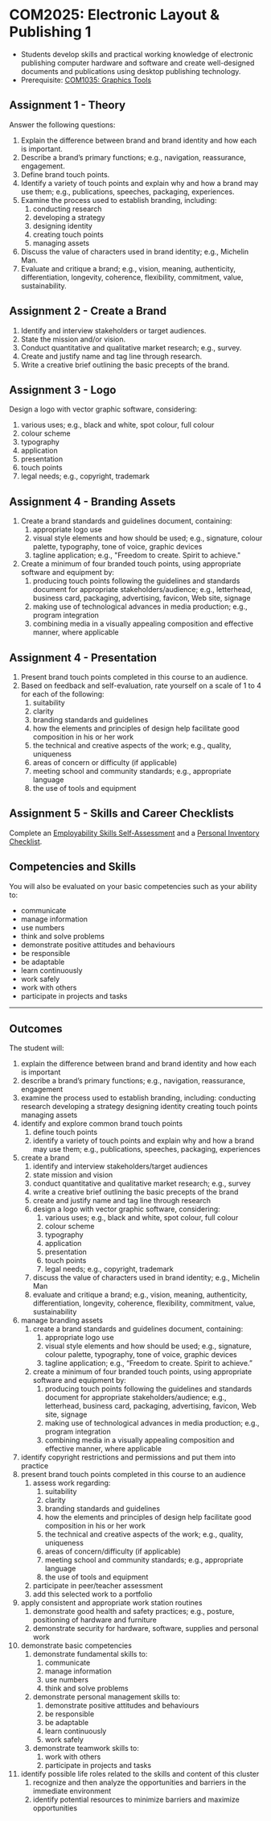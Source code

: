 # COM2025: Electronic Layout & Publishing 1

* Students develop skills and practical working knowledge of electronic publishing computer hardware and software and create well-designed documents and publications using desktop publishing technology.
* Prerequisite: [COM1035: Graphics Tools](COM1035.md)

## Assignment 1 - Theory

Answer the following questions:

1. Explain the difference between brand and brand identity and how each is important.
2. Describe a brand’s primary functions; e.g., navigation, reassurance, engagement.
3. Define brand touch points.
4. Identify a variety of touch points and explain why and how a brand may use them; e.g., publications, speeches, packaging, experiences.
5. Examine the process used to establish branding, including:
    1. conducting research
    2. developing a strategy
    3. designing identity
    4. creating touch points
    5. managing assets
6. Discuss the value of characters used in brand identity; e.g., Michelin Man.
7. Evaluate and critique a brand; e.g., vision, meaning, authenticity, differentiation, longevity, coherence, flexibility, commitment, value, sustainability.

## Assignment 2 - Create a Brand

1. Identify and interview stakeholders or target audiences.
2. State the mission and/or vision.
3. Conduct quantitative and qualitative market research; e.g., survey.
4. Create and justify name and tag line through research.
5. Write a creative brief outlining the basic precepts of the brand.

## Assignment 3 - Logo

Design a logo with vector graphic software, considering:

1. various uses; e.g., black and white, spot colour, full colour
2. colour scheme
3. typography
4. application
5. presentation
6. touch points
7. legal needs; e.g., copyright, trademark

## Assignment 4 - Branding Assets

1. Create a brand standards and guidelines document, containing:
    1. appropriate logo use
    2. visual style elements and how should be used; e.g., signature, colour palette, typography, tone of voice, graphic devices
    3. tagline application; e.g., "Freedom to create. Spirit to achieve."
2. Create a minimum of four branded touch points, using appropriate software and equipment by:
    1. producing touch points following the guidelines and standards document for appropriate stakeholders/audience; e.g., letterhead, business card, packaging, advertising, favicon, Web site, signage
    2. making use of technological advances in media production; e.g., program integration
    3. combining media in a visually appealing composition and effective manner, where applicable

## Assignment 4 - Presentation

1. Present brand touch points completed in this course to an audience.
2. Based on feedback and self-evaluation, rate yourself on a scale of 1 to 4 for each of the following:
    1. suitability
    2. clarity
    3. branding standards and guidelines
    4. how the elements and principles of design help facilitate good composition in his or her work
    5. the technical and creative aspects of the work; e.g., quality, uniqueness
    6. areas of concern or difficulty (if applicable)
    7. meeting school and community standards; e.g., appropriate language
    8. the use of tools and equipment

## Assignment 5 - Skills and Career Checklists

Complete an [Employability Skills Self-Assessment](https://docs.google.com/forms/d/e/1FAIpQLSeg5oKGSpVoPOOobLzBy20qugNRzDVHIJ4GU4AR6stKZwMFeg/viewform?usp=pp_url&entry.1608836029=COM2025) and a [Personal Inventory Checklist](https://docs.google.com/forms/d/e/1FAIpQLSdOEdGul7Omr2ggimeQU-dwUKrWGPU9t52ocposyntKgm7Kjg/viewform?usp=pp_url&entry.1721107223=COM2025).

## Competencies and Skills

You will also be evaluated on your basic competencies such as your ability to:

* communicate
* manage information
* use numbers
* think and solve problems
* demonstrate positive attitudes and behaviours
* be responsible
* be adaptable
* learn continuously
* work safely
* work with others
* participate in projects and tasks

---

## Outcomes

The student will:

1. explain the difference between brand and brand identity and how each is important
2. describe a brand’s primary functions; e.g., navigation, reassurance, engagement
3. examine the process used to establish branding, including:
    conducting research
    developing a strategy
    designing identity
    creating touch points
    managing assets
4. identify and explore common brand touch points
    1. define touch points
    2. identify a variety of touch points and explain why and how a brand may use them; e.g., publications, speeches, packaging, experiences
5. create a brand
    1. identify and interview stakeholders/target audiences
    2. state mission and vision
    3. conduct quantitative and qualitative market research; e.g., survey
    4. write a creative brief outlining the basic precepts of the brand
    5. create and justify name and tag line through research
    6. design a logo with vector graphic software, considering:
        1. various uses; e.g., black and white, spot colour, full colour
        2. colour scheme
        3. typography
        4. application
        5. presentation
        6. touch points
        7. legal needs; e.g., copyright, trademark
    7. discuss the value of characters used in brand identity; e.g., Michelin Man
    8. evaluate and critique a brand; e.g., vision, meaning, authenticity, differentiation, longevity, coherence, flexibility, commitment, value, sustainability
6. manage branding assets
    1. create a brand standards and guidelines document, containing:
        1. appropriate logo use
        2. visual style elements and how should be used; e.g., signature, colour palette, typography, tone of voice, graphic devices
        3. tagline application; e.g., “Freedom to create. Spirit to achieve.”
    2. create a minimum of four branded touch points, using appropriate software and equipment by:
        1. producing touch points following the guidelines and standards document for appropriate stakeholders/audience; e.g., letterhead, business card, packaging, advertising, favicon, Web site, signage
        2. making use of technological advances in media production; e.g., program integration
        3. combining media in a visually appealing composition and effective manner, where applicable
7. identify copyright restrictions and permissions and put them into practice
8. present brand touch points completed in this course to an audience
    1. assess work regarding:
        1. suitability
        2. clarity
        3. branding standards and guidelines
        4. how the elements and principles of design help facilitate good composition in his or her work
        5. the technical and creative aspects of the work; e.g., quality, uniqueness
        6. areas of concern/difficulty (if applicable)
        7. meeting school and community standards; e.g., appropriate language
        8. the use of tools and equipment
    2. participate in peer/teacher assessment
    3. add this selected work to a portfolio
9. apply consistent and appropriate work station routines
    1. demonstrate good health and safety practices; e.g., posture, positioning of hardware and furniture
    2. demonstrate security for hardware, software, supplies and personal work
10. demonstrate basic competencies
    1. demonstrate fundamental skills to:
        1. communicate
        2. manage information
        3. use numbers
        4. think and solve problems
    2. demonstrate personal management skills to:
        1. demonstrate positive attitudes and behaviours
        2. be responsible
        3. be adaptable
        4. learn continuously
        5. work safely
    3. demonstrate teamwork skills to:
        1. work with others
        2. participate in projects and tasks
11. identify possible life roles related to the skills and content of this cluster
    1. recognize and then analyze the opportunities and barriers in the immediate environment
    2. identify potential resources to minimize barriers and maximize opportunities
